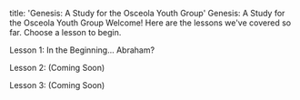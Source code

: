 title: 'Genesis: A Study for the Osceola Youth Group'
Genesis: A Study for the Osceola Youth Group
Welcome! Here are the lessons we've covered so far. Choose a lesson to begin.

Lesson 1: In the Beginning... Abraham?

Lesson 2: (Coming Soon)

Lesson 3: (Coming Soon)
